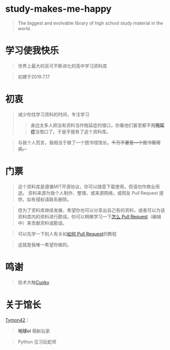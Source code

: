 # study-makes-me-happy
>The biggest and evolvable library of high school study material in the world.

# 学习使我快乐
>世界上最大的且可不断进化的高中学习资料库

>初建于2019.7.17

# 初衷
>减少你找学习资料的时间，专注学习
>>身边太多人把没有资料当作拖延症的借口，你看他们甚至都不用**拖延症**当借口了。于是乎就有了这个资料库。

>与我个人而言，我相当于做了一个图书馆馆长。~~千万不要惹一个图书管理员。~~

# 门票
>这个资料库是遵循MIT开源协议，你可以随意下载使用，但请勿作商业用途。
资料来源为我个人制作、整理，或来源网络，或网友 Pull Request 提供，如有侵权请联系删除。

>但为了资料库继续发展，希望你也可以分享出自己有的资料，或者可以为该资料库内的资料进行勘误。你可以稍微学习一下[怎么 Pull Request](./how-to-pull-request.md)（编辑中）来贡献资料或勘误。

>可以先学一下别人有关如[如何 Pull Request](https://github.com/selfteaching/the-craft-of-selfteaching/blob/fe364e73c70204e832223a60fc9a7bf2cb44e7db/02.proof-of-work.ipynb)的教程

>这就是我唯一希望你做的。

# 鸣谢
> 技术大触[Cunky](https://www.cunoe.com/)

# 关于馆长
[Tymon42](https://press.one/main/p/d60a0e2c30f65f5d91dc522eedcaf9ca0689c26f)：
>**地球ol** 萌新玩家

>Python 见习玩蛇师